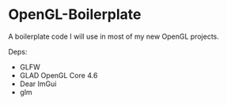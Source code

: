 # OpenGL-Boilerplate
A boilerplate code I will use in most of my new OpenGL projects.

Deps:
- GLFW
- GLAD OpenGL Core 4.6
- Dear ImGui
- glm
